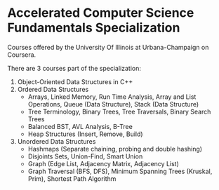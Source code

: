 # Accelerated Computer Science Fundamentals Specialization
Courses offered by the University Of Illinois at Urbana-Champaign on Coursera.

There are 3 courses part of the specialization:
1. Object-Oriented Data Structures in C++
2. Ordered Data Structures
    * Arrays, Linked Memory, Run Time Analysis, Array and List Operations, Queue (Data Structure), Stack (Data Structure)
    * Tree Terminology, Binary Trees, Tree Traversals, Binary Search Trees
    * Balanced BST, AVL Analysis, B-Tree
    * Heap Structures (Insert, Remove, Build)
3. Unordered Data Structures
    * Hashmaps (Separate chaining, probing and double hashing)
    * Disjoints Sets, Union-Find, Smart Union
    * Graph (Edge List, Adjacency Matrix, Adjacency List)
    * Graph Traversal (BFS, DFS), Minimum Spanning Trees (Kruskal, Prim), Shortest Path Algorithm 
    

